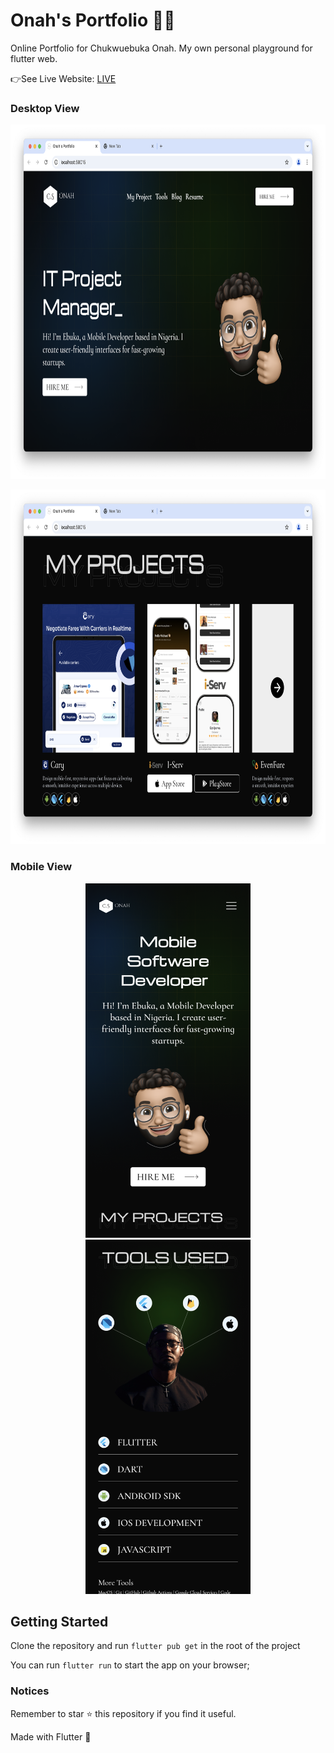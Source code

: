 # Onah's Portfolio 👨‍💻

Online Portfolio for Chukwuebuka Onah. My own personal playground for flutter web.

👉See Live Website: [LIVE](https://www.csonah.com)

### Desktop View

<p align="center">
<img height="567" src="https://github.com/cs-onah/onah-portfolio/blob/main/docs/desktop1.png" alt="Loading photo" loading="eager">
</p>
<p align="center">
<img height="567" src="https://github.com/cs-onah/onah-portfolio/blob/main/docs/desktop2.png" alt="Loading photo" loading="eager">
</p>

### Mobile View

<p align="center">
    <img height="567" src="https://github.com/cs-onah/onah-portfolio/blob/main/docs/mobile1.png" alt="Loading photo" loading="eager">
    <img height="567" src="https://github.com/cs-onah/onah-portfolio/blob/main/docs/mobile2.png" alt="Loading photo" loading="eager">
</p>

## Getting Started

Clone the repository and run `flutter pub get` in the root of the project

You can run `flutter run` to start the app on your browser;

### Notices

Remember to star ⭐️ this repository if you find it useful.

Made with Flutter 💙